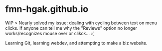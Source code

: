 # fmn-hgak.github.io
WiP
<
  Nearly solved my issue: dealing with cycling between text on menu clicks.
  If anyone can tell me why the "Reviews" option no longer works/recognizes mouse over or clikck... :(
>

Learning Git, learning webdev, and attempting to make a biz website.

